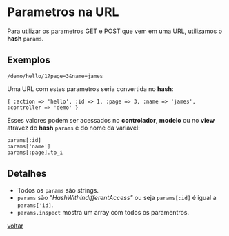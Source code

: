 # Parametros na URL

Para utilizar os parametros GET e POST que vem em uma URL, utilizamos o **hash** ```params```.

## Exemplos

```/demo/hello/1?page=3&name=james```

Uma URL com estes parametros seria convertida no **hash**:

	{ :action => 'hello', :id => 1, :page => 3, :name => 'james', :controller => 'demo' }

Esses valores podem ser acessados no **controlador**, **modelo** ou no **view** atravez do **hash** ```params``` e do nome da variavel:

	params[:id]
	params['name']
	params[:page].to_i

## Detalhes

- Todos os ```params``` são strings.
- ```params``` são *"HashWithIndifferentAccess"* ou seja ```params[:id]``` é igual a ```params['id]```.
- ```params.inspect``` mostra um array com todos os paramentros.

<a class="btn btn-mini" href="readme.md">voltar</a>
